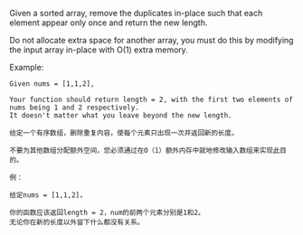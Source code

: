 Given a sorted array, remove the duplicates in-place such that each element appear only once and return the new length.

Do not allocate extra space for another array, you must do this by modifying the input array in-place with O(1) extra memory.

Example:

```
Given nums = [1,1,2],

Your function should return length = 2, with the first two elements of nums being 1 and 2 respectively.
It doesn't matter what you leave beyond the new length.
```

```
给定一个有序数组，删除重复内容，使每个元素只出现一次并返回新的长度。

不要为其他数组分配额外空间，您必须通过在O（1）额外内存中就地修改输入数组来实现此目的。

例：

给定nums = [1,1,2]，

你的函数应该返回length = 2，num的前两个元素分别是1和2。
无论你在新的长度以外留下什么都没有关系。
```